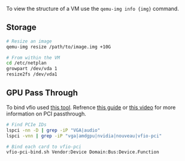 
To view the structure of a VM use the `qemu-img info {img}` command.

## Storage

```bash
# Resize an image
qemu-img resize /path/to/image.img +10G

# From within the VM
cd /etc/netplan
growpart /dev/vda 1
resize2fs /dev/vda1
```

## GPU Pass Through

To bind vfio used [this tool](https://github.com/andre-richter/vfio-pci-bind/blob/master/vfio-pci-bind.sh). Refrence [this guide](https://mathiashueber.com/pci-passthrough-ubuntu-2004-virtual-machine/) or [this video](https://www.youtube.com/watch?v=3yhwJxWSqXI&ab_channel=ChrisTitusTech) for more information on PCI passthrough.

```bash
# Find PCIe IDs
lspci -nn -D | grep -iP "VGA|audio"
lspci -vnn | grep -iP "vga|amdgpu|nvidia|nouveau|vfio-pci"

# Bind each card to vfio-pci
vfio-pci-bind.sh Vendor:Device Domain:Bus:Device.Function
```
